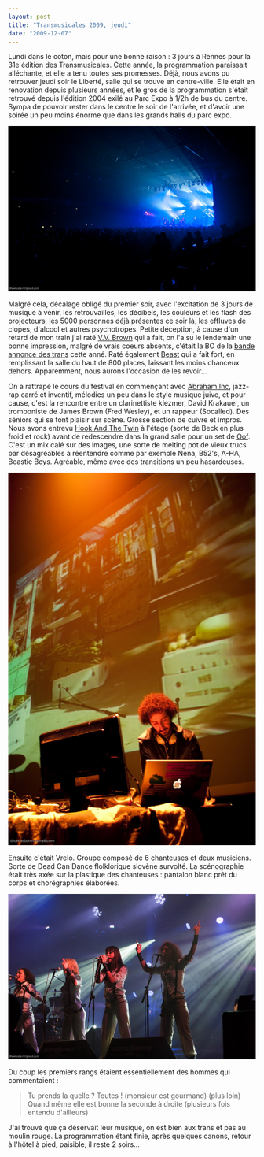 ```yaml
---
layout: post
title: "Transmusicales 2009, jeudi"
date: "2009-12-07"
---
```


Lundi dans le coton, mais pour une bonne raison : 3 jours à Rennes pour la 31e édition des Transmusicales. Cette année, la programmation paraissait alléchante, et elle a tenu toutes ses promesses. Déjà, nous avons pu retrouver jeudi soir le Liberté, salle qui se trouve en centre-ville. Elle était en rénovation depuis plusieurs années, et le gros de la programmation s'était retrouvé depuis l'édition 2004 exilé au Parc Expo à 1/2h de bus du centre. Sympa de pouvoir rester dans le centre le soir de l'arrivée, et d'avoir une soirée un peu moins énorme que dans les grands halls du parc expo.

![](images/IMGP6375-1.jpg)

Malgré cela, décalage obligé du premier soir, avec l'excitation de 3 jours de musique à venir, les retrouvailles, les décibels, les couleurs et les flash des projecteurs, les 5000 personnes déjà présentes ce soir là, les effluves de clopes, d'alcool et autres psychotropes. Petite déception, à cause d'un retard de mon train j'ai raté [V.V. Brown](http://www.youtube.com/watch?v=m3-Q4T7bC2c) qui a fait, on l'a su le lendemain une bonne impression, malgré de vrais coeurs absents, c'était la BO de la [bande annonce des trans](http://www.dailymotion.com/video/xb9pjw_bande-annonce-officielle-trans-musi_music) cette anné. Raté également [Beast](http://www.myspace.com/beastsound) qui a fait fort, en remplissant la salle du haut de 800 places, laissant les moins chanceux dehors. Apparemment, nous aurons l'occasion de les revoir...

On a rattrapé le cours du festival en commençant avec [Abraham Inc](http://www.myspace.com/abrahamincmusic), jazz-rap carré et inventif, mélodies un peu dans le style musique juive, et pour cause, c'est la rencontre entre un clarinettiste klezmer, David Krakauer, un tromboniste de James Brown (Fred Wesley), et un rappeur (Socalled). Des séniors qui se font plaisir sur scène. Grosse section de cuivre et impros. Nous avons entrevu [Hook And The Twin](http://www.myspace.com/hookandthetwin) à l'étage (sorte de Beck en plus froid et rock) avant de redescendre dans la grand salle pour un set de [Oof](http://www.myspace.com/cinemix). C'est un mix calé sur des images, une sorte de melting pot de vieux trucs par désagréables à réentendre comme par exemple Nena, B52's, A-HA, Beastie Boys. Agréable, même avec des transitions un peu hasardeuses.

![](images/IMGP6377-1.jpg)

Ensuite c'était Vrelo. Groupe composé de 6 chanteuses et deux musiciens. Sorte de Dead Can Dance flolklorique slovène survolté. La scénographie était très axée sur la plastique des chanteuses : pantalon blanc prêt du corps et chorégraphies élaborées.

![](images/IMGP6383-1.jpg)

Du coup les premiers rangs étaient essentiellement des hommes qui commentaient :

> Tu prends la quelle ? Toutes ! (monsieur est gourmand) (plus loin) Quand même elle est bonne la seconde à droite (plusieurs fois entendu d'ailleurs)

J'ai trouvé que ça déservait leur musique, on est bien aux trans et pas au moulin rouge. La programmation étant finie, après quelques canons, retour à l'hôtel à pied, paisible, il reste 2 soirs...
